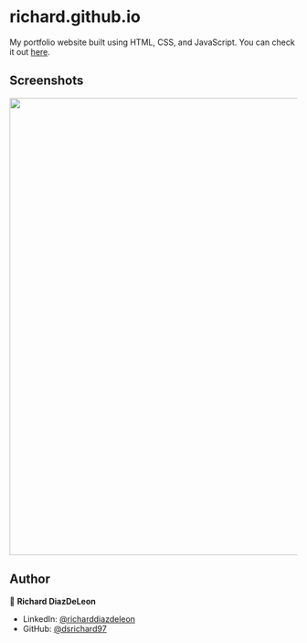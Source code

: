 # richard.github.io

My portfolio website built using HTML, CSS, and JavaScript. You can check it out [here](https://dsrichard97.github.io/richard.github.io/).



## Screenshots

<p float="center">
    <img src="https://github.com/arasgungore/arasgungore.github.io/blob/main/Screenshots/1.png" width="800">
</p>



## Author

👤 **Richard DiazDeLeon**

* LinkedIn: [@richarddiazdeleon](https://www.linkedin.com/in/richard-d-740b2a24b)
* GitHub: [@dsrichard97](https://github.com/dsrichard97)
